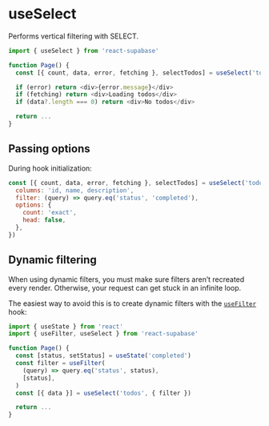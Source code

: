 # useSelect

Performs vertical filtering with SELECT.

```js highlight=4
import { useSelect } from 'react-supabase'

function Page() {
  const [{ count, data, error, fetching }, selectTodos] = useSelect('todos')

  if (error) return <div>{error.message}</div>
  if (fetching) return <div>Loading todos</div>
  if (data?.length === 0) return <div>No todos</div>

  return ...
}
```

## Passing options

During hook initialization:

```js
const [{ count, data, error, fetching }, selectTodos] = useSelect('todos', {
  columns: 'id, name, description',
  filter: (query) => query.eq('status', 'completed'),
  options: {
    count: 'exact',
    head: false,
  },
})
```

## Dynamic filtering

When using dynamic filters, you must make sure filters aren’t recreated every render. Otherwise, your request can get stuck in an infinite loop.

The easiest way to avoid this is to create dynamic filters with the [`useFilter`](/documentation/data/use-filter) hook:

```js
import { useState } from 'react'
import { useFilter, useSelect } from 'react-supabase'

function Page() {
  const [status, setStatus] = useState('completed')
  const filter = useFilter(
    (query) => query.eq('status', status),
    [status],
  )
  const [{ data }] = useSelect('todos', { filter })

  return ...
}
```
